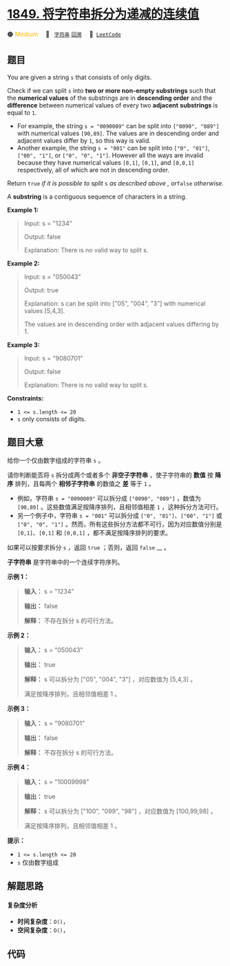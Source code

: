 # [1849. 将字符串拆分为递减的连续值](https://leetcode.com/problems/splitting-a-string-into-descending-consecutive-values)

🟠 <font color=#ffb800>Medium</font>&emsp; 🔖&ensp; [`字符串`](/leetcode/outline/tag/string.md) [`回溯`](/leetcode/outline/tag/backtracking.md)&emsp; 🔗&ensp;[`LeetCode`](https://leetcode.com/problems/splitting-a-string-into-descending-consecutive-values)

## 题目

You are given a string `s` that consists of only digits.

Check if we can split `s` into **two or more non-empty substrings** such that
the **numerical values** of the substrings are in **descending order** and the
**difference** between numerical values of every two **adjacent**
**substrings** is equal to `1`.

  * For example, the string `s = "0090089"` can be split into `["0090", "089"]` with numerical values `[90,89]`. The values are in descending order and adjacent values differ by `1`, so this way is valid.
  * Another example, the string `s = "001"` can be split into `["0", "01"]`, `["00", "1"]`, or `["0", "0", "1"]`. However all the ways are invalid because they have numerical values `[0,1]`, `[0,1]`, and `[0,0,1]` respectively, all of which are not in descending order.

Return `true` _if it is possible to split_ `s`​​​​​​ _as described above_ _,
or_`false` _otherwise._

A **substring** is a contiguous sequence of characters in a string.



**Example 1:**

> Input: s = "1234"
> 
> Output: false
> 
> Explanation: There is no valid way to split s.

**Example 2:**

> Input: s = "050043"
> 
> Output: true
> 
> Explanation: s can be split into ["05", "004", "3"] with numerical values [5,4,3].
> 
> The values are in descending order with adjacent values differing by 1.

**Example 3:**

> Input: s = "9080701"
> 
> Output: false
> 
> Explanation: There is no valid way to split s.

**Constraints:**

  * `1 <= s.length <= 20`
  * `s` only consists of digits.


## 题目大意

给你一个仅由数字组成的字符串 `s` 。

请你判断能否将 `s` 拆分成两个或者多个 **非空子字符串** ，使子字符串的 **数值** 按 **降序** 排列，且每两个 **相邻子字符串**
的数值之 **差** 等于 `1` 。

  * 例如，字符串 `s = "0090089"` 可以拆分成 `["0090", "089"]` ，数值为 `[90,89]` 。这些数值满足按降序排列，且相邻值相差 `1` ，这种拆分方法可行。
  * 另一个例子中，字符串 `s = "001"` 可以拆分成 `["0", "01"]`、`["00", "1"]` 或 `["0", "0", "1"]` 。然而，所有这些拆分方法都不可行，因为对应数值分别是 `[0,1]`、`[0,1]` 和 `[0,0,1]` ，都不满足按降序排列的要求。

如果可以按要求拆分 `s` ，返回 `true` ；否则，返回 `false` __ 。

**子字符串** 是字符串中的一个连续字符序列。

**示例 1：**

> 
> 
> 
> 
> 
> **输入：** s = "1234"
> 
> **输出：** false
> 
> **解释：** 不存在拆分 s 的可行方法。
> 
> 

**示例 2：**

> 
> 
> 
> 
> 
> **输入：** s = "050043"
> 
> **输出：** true
> 
> **解释：** s 可以拆分为 ["05", "004", "3"] ，对应数值为 [5,4,3] 。
> 
> 满足按降序排列，且相邻值相差 1 。
> 
> 

**示例 3：**

> 
> 
> 
> 
> 
> **输入：** s = "9080701"
> 
> **输出：** false
> 
> **解释：** 不存在拆分 s 的可行方法。
> 
> 

**示例 4：**

> 
> 
> 
> 
> 
> **输入：** s = "10009998"
> 
> **输出：** true
> 
> **解释：** s 可以拆分为 ["100", "099", "98"] ，对应数值为 [100,99,98] 。
> 
> 满足按降序排列，且相邻值相差 1 。

**提示：**

  * `1 <= s.length <= 20`
  * `s` 仅由数字组成


## 解题思路

#### 复杂度分析

- **时间复杂度**：`O()`，
- **空间复杂度**：`O()`，

## 代码

```javascript

```